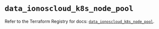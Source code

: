 # `data_ionoscloud_k8s_node_pool`

Refer to the Terraform Registry for docs: [`data_ionoscloud_k8s_node_pool`](https://registry.terraform.io/providers/ionos-cloud/ionoscloud/6.5.0/docs/data-sources/k8s_node_pool).
